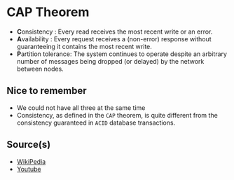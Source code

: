 # CAP Theorem

- **C**onsistency : Every read receives the most recent write or an error.
- **A**vailability : Every request receives a (non-error) response without guaranteeing it contains the most recent write.
- **P**artition tolerance: The system continues to operate despite an arbitrary number of messages being dropped (or delayed) by the network between nodes.


## Nice to remember 
 - We could not have all three at the same time
 - Consistency, as defined in the `CAP` theorem, is quite different from the consistency guaranteed in `ACID` database transactions.

## Source(s) 
- [WikiPedia](https://en.wikipedia.org/wiki/CAP_theorem)
- [Youtube](https://www.youtube.com/watch?v=gkg-FAEXIkY)

